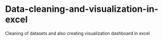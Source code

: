 # Data-cleaning-and-visualization-in-excel
Cleaning of datasets and also creating visualization dashboard in excel
